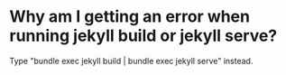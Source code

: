 # Why am I getting an error when running jekyll build or jekyll serve?

Type "bundle exec jekyll build | bundle exec jekyll serve" instead.

